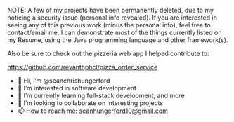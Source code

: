 NOTE: A few of my projects have been permanently deleted, due to my noticing a security issue (personal info revealed). If you are interested in seeing any of this previous work (minus the personal info), feel free to contact/email me. I can demonstrate most of the things currently listed on my Resume, using the Java programming language and other framework(s).

Also be sure to check out the pizzeria web app I helped contribute to:

https://github.com/revanthphcl/pizza_order_service

- 👋 Hi, I’m @seanchrishungerford
- 👀 I’m interested in software development 
- 🌱 I’m currently learning full-stack development, and more
- 💞️ I’m looking to collaborate on interesting projects 
- 📫 How to reach me: seanhungerford10@gmail.com

<!---
seanchrishungerford/seanchrishungerford is a ✨ special ✨ repository because its `README.md` (this file) appears on your GitHub profile.
You can click the Preview link to take a look at your changes.
--->
